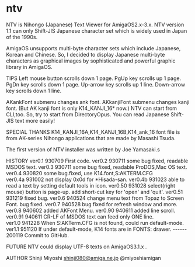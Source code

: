 # ntv
NTV is Nihongo (Japanese) Text Viewer for AmigaOS2.x-3.x.
NTV version 1.1 can only Shift-JIS Japanese character set which is widely used in Japan of the 1990s.

AmigaOS unsupports multi-byte character sets which include Japanese, Korean and Chinese.
So, I decided to display Japanese multi-byte characters as graphical images by sophisticated and powerful graphic library in AmigaOS.

TIPS
  <SCROLL>
    Left mouse button scrolls down 1 page.
    PgUp       key scrolls up   1 page.
    PgDn       key scrolls down 1 page.
    Up-arrow   key scrolls up   1 line.
    Down-arrow key scrolls down 1 line.

  <AKFontMenu>
    AKankFont submenu changes ank font.
    AKkanjiFont submenu changes kanji font.
    (But AK kanji font is only K14_KANJI_16* now.)

  <more>
    NTV can start from CLI,too.
    So, try to start from DirectoryOpus.
    You can read Japanese Shift-JIS text more easily!
        
SPECIAL THANKS
  <AKFONT>
    K14_KANJI_16A,K14_KANJI_16B,K14_ank_16 font file is from 
    AK-series Nihongo applications that are made by Masashi Tsuda.

  <INSTALLER>
    The first version of NTV installer was written by Joe Yamasaki.s

HISTORY
   ver0.1   930709 First code.
   ver0.2   930711 some bug fixed, readable MSDOS text.
   ver0.3   930711 some bug fixed, readable ProDOS,Mac OS text.
   ver0.4   930820 some bug.fixed, use K14.font,S:AKTERM.CFG              
   ver0.4a  931002 not display 0x0d for *Hisada-san.
   ver0.4b  931023 able to read a text by setting default tools in icon.
   ver0.50  931028 select(right mouse) button is page-up. add short-cut key for 'open' and 'quit'. 
   ver0.51  931219 fixed bug.
   ver0.6   940524 change menu text from Topaz to Screen Font. bug fixed. 
   ver0.7   940528 bug fixed for refresh window and more.
   ver0.8   940602 added AKFont Menu.
   ver0.90  940611 added line scroll.
   ver0.91  940611 CR-LF of MSDOS text can feed only ONE line.   
   ver1.0   941228 When S:AKTerm.CFG is not found, could run default-mode.
   ver1.1   951120 If under default-mode, K14 fonts are in FONTS: drawer.
   ------   200119 Commit to GitHub.

FUTURE
    NTV could display UTF-8 texts on AmigaOS3.1.x .

AUTHOR
    Shinji Miyoshi  shinji080@amiga.ne.jp  @miyoshiamigan
